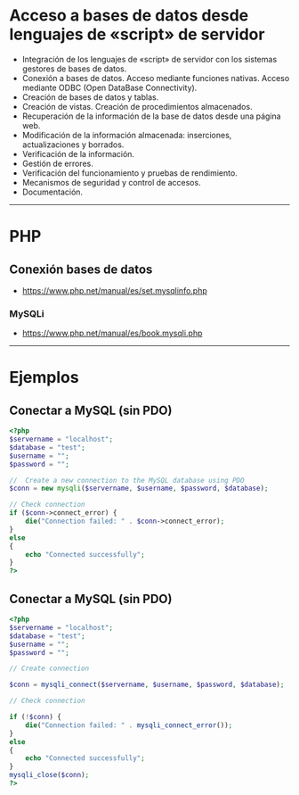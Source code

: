 # Acceso a bases de datos desde lenguajes de «script» de servidor
- Integración de los lenguajes de «script» de servidor con los sistemas gestores de bases de datos.
- Conexión a bases de datos. Acceso mediante funciones nativas. Acceso mediante ODBC (Open DataBase Connectivity).
- Creación de bases de datos y tablas.
- Creación de vistas. Creación de procedimientos almacenados.
- Recuperación de la información de la base de datos desde una página web.
- Modificación de la información almacenada: inserciones, actualizaciones y borrados.
- Verificación de la información.
- Gestión de errores.
- Verificación del funcionamiento y pruebas de rendimiento.
- Mecanismos de seguridad y control de accesos.
- Documentación. 

---------------------

# PHP
## Conexión bases de datos
* https://www.php.net/manual/es/set.mysqlinfo.php
### MySQLi
* https://www.php.net/manual/es/book.mysqli.php

---------------------

# Ejemplos
## Conectar a MySQL (sin PDO)
```PHP
<?php
$servername = "localhost";
$database = "test";
$username = "";
$password = "";

//  Create a new connection to the MySQL database using PDO
$conn = new mysqli($servername, $username, $password, $database);

// Check connection
if ($conn->connect_error) {
	die("Connection failed: " . $conn->connect_error);
}
else
{
	echo "Connected successfully";
}
?>
```

## Conectar a MySQL (sin PDO)
```PHP
<?php
$servername = "localhost";
$database = "test";
$username = "";
$password = "";

// Create connection

$conn = mysqli_connect($servername, $username, $password, $database);

// Check connection

if (!$conn) {
    die("Connection failed: " . mysqli_connect_error());
}
else
{
	echo "Connected successfully";
}
mysqli_close($conn);
?>
```
